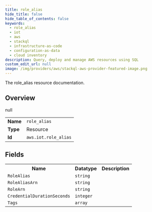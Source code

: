 ```yaml
---
title: role_alias
hide_title: false
hide_table_of_contents: false
keywords:
  - role_alias
  - iot
  - aws
  - stackql
  - infrastructure-as-code
  - configuration-as-data
  - cloud inventory
description: Query, deploy and manage AWS resources using SQL
custom_edit_url: null
image: /img/providers/aws/stackql-aws-provider-featured-image.png
---
```

The role_alias resource documentation.

## Overview
<table><tbody>
<tr><td><b>Name</b></td><td><code>role_alias</code></td></tr>
<tr><td><b>Type</b></td><td>Resource</td></tr>
null
<tr><td><b>Id</b></td><td><code>aws.iot.role_alias</code></td></tr>
</tbody></table>

## Fields
<table><tbody>
<tr><th>Name</th><th>Datatype</th><th>Description</th></tr>
<tr><td><code>RoleAlias</code></td><td><code>string</code></td><td></td></tr><tr><td><code>RoleAliasArn</code></td><td><code>string</code></td><td></td></tr><tr><td><code>RoleArn</code></td><td><code>string</code></td><td></td></tr><tr><td><code>CredentialDurationSeconds</code></td><td><code>integer</code></td><td></td></tr><tr><td><code>Tags</code></td><td><code>array</code></td><td></td></tr>
</tbody></table>